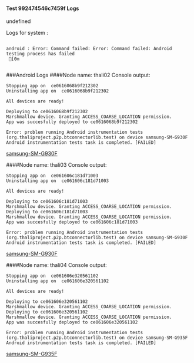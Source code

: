 #### Test 992474546c7459f Logs

undefined

Logs for system : 
```

android : Error: Command failed: Error: Command failed: Android testing process has failed
 [0m


```
###Android Logs
####Node name: thali02
Console output:
```
Stopping app on  ce0616068b9f212302
Uninstalling app on  ce0616068b9f212302

All devices are ready!

Deploying to ce0616068b9f212302
Marshmallow device. Granting ACCESS_COARSE_LOCATION permission.
App was succesfully deployed to ce0616068b9f212302

Error: problem running Android instrumentation tests (org.thaliproject.p2p.btconnectorlib.test) on device samsung-SM-G930F 
Android instrumentation tests task is completed. [FAILED]
```
[samsung-SM-G930F](https://github.com/ThaliTester/TestResults/blob/992474546c7459f_Changed_handshake_process_evabishchevich/thali02_samsung-SM-G930F.md)

####Node name: thali03
Console output:
```
Stopping app on  ce061606c181d71003
Uninstalling app on  ce061606c181d71003

All devices are ready!

Deploying to ce061606c181d71003
Marshmallow device. Granting ACCESS_COARSE_LOCATION permission.
Deploying to ce061606c181d71003
Marshmallow device. Granting ACCESS_COARSE_LOCATION permission.
App was succesfully deployed to ce061606c181d71003

Error: problem running Android instrumentation tests (org.thaliproject.p2p.btconnectorlib.test) on device samsung-SM-G930F 
Android instrumentation tests task is completed. [FAILED]
```
[samsung-SM-G930F](https://github.com/ThaliTester/TestResults/blob/992474546c7459f_Changed_handshake_process_evabishchevich/thali03_samsung-SM-G930F.md)

####Node name: thali04
Console output:
```
Stopping app on  ce061606e320561102
Uninstalling app on  ce061606e320561102

All devices are ready!

Deploying to ce061606e320561102
Marshmallow device. Granting ACCESS_COARSE_LOCATION permission.
Deploying to ce061606e320561102
Marshmallow device. Granting ACCESS_COARSE_LOCATION permission.
App was succesfully deployed to ce061606e320561102

Error: problem running Android instrumentation tests (org.thaliproject.p2p.btconnectorlib.test) on device samsung-SM-G935F 
Android instrumentation tests task is completed. [FAILED]
```
[samsung-SM-G935F](https://github.com/ThaliTester/TestResults/blob/992474546c7459f_Changed_handshake_process_evabishchevich/thali04_samsung-SM-G935F.md)




